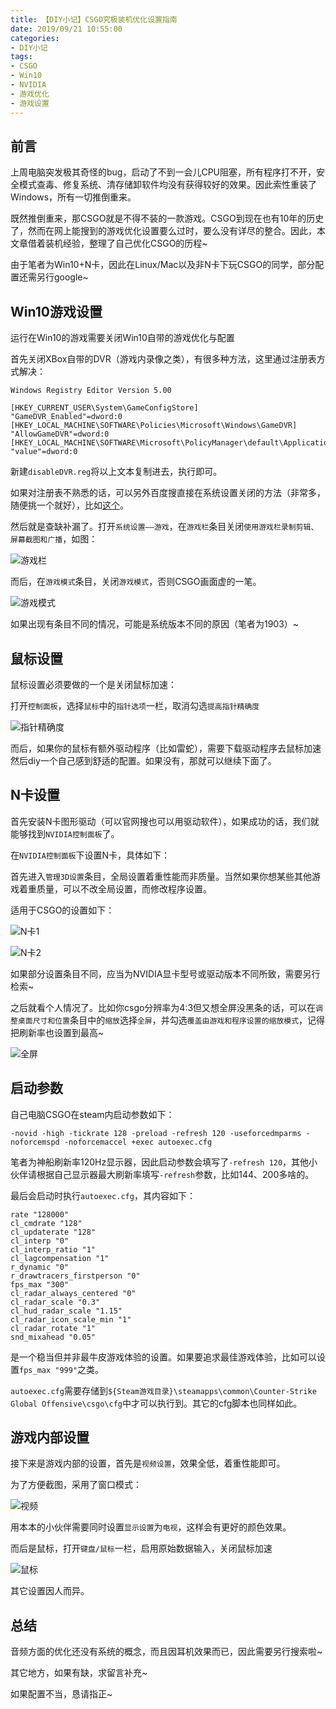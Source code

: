 ```yaml
---
title: 【DIY小记】CSGO究极装机优化设置指南
date: 2019/09/21 10:55:00
categories:
- DIY小记
tags:
- CSGO
- Win10
- NVIDIA
- 游戏优化
- 游戏设置
---
```


## 前言

上周电脑突发极其奇怪的bug，启动了不到一会儿CPU阻塞，所有程序打不开，安全模式查毒、修复系统、清存储卸软件均没有获得较好的效果。因此索性重装了Windows，所有一切推倒重来。

既然推倒重来，那CSGO就是不得不装的一款游戏。CSGO到现在也有10年的历史了，然而在网上能搜到的游戏优化设置要么过时，要么没有详尽的整合。因此，本文章借着装机经验，整理了自己优化CSGO的历程~

由于笔者为Win10+N卡，因此在Linux/Mac以及非N卡下玩CSGO的同学，部分配置还需另行google~

## Win10游戏设置

运行在Win10的游戏需要关闭Win10自带的游戏优化与配置

首先关闭XBox自带的DVR（游戏内录像之类），有很多种方法，这里通过注册表方式解决：

<!-- more -->

```text
Windows Registry Editor Version 5.00

[HKEY_CURRENT_USER\System\GameConfigStore]
"GameDVR_Enabled"=dword:0
[HKEY_LOCAL_MACHINE\SOFTWARE\Policies\Microsoft\Windows\GameDVR]
"AllowGameDVR"=dword:0
[HKEY_LOCAL_MACHINE\SOFTWARE\Microsoft\PolicyManager\default\ApplicationManagement\AllowGameDVR]
"value"=dword:0
```

新建`disableDVR.reg`将以上文本复制进去，执行即可。

如果对注册表不熟悉的话，可以另外百度搜直接在系统设置关闭的方法（非常多，随便挑一个就好），比如[这个](https://www.pconline.com.cn/win10/1077/10772807.html)。

然后就是查缺补漏了。打开`系统设置——游戏`，在`游戏栏`条目关闭`使用游戏栏录制剪辑、屏幕截图和广播`，如图：

![游戏栏](/uploads/diymemo/csgo/gamebar.png)

而后，在`游戏模式`条目，关闭`游戏模式`，否则CSGO画面虚的一笔。

![游戏模式](/uploads/diymemo/csgo/gamemode.png)

如果出现有条目不同的情况，可能是系统版本不同的原因（笔者为1903）~

## 鼠标设置

鼠标设置必须要做的一个是关闭鼠标加速：

打开`控制面板`，选择`鼠标`中的`指针选项`一栏，取消勾选`提高指针精确度`

![指针精确度](/uploads/diymemo/csgo/cp_mouse.png)

而后，如果你的鼠标有额外驱动程序（比如雷蛇），需要下载驱动程序去鼠标加速然后diy一个自己感到舒适的配置。如果没有，那就可以继续下面了。

## N卡设置

首先安装N卡图形驱动（可以官网搜也可以用驱动软件），如果成功的话，我们就能够找到`NVIDIA控制面板`了。

在`NVIDIA控制面板`下设置N卡，具体如下：

首先进入`管理3D设置`条目，全局设置着重性能而非质量。当然如果你想某些其他游戏着重质量，可以不改全局设置，而修改程序设置。

适用于CSGO的设置如下：

![N卡1](/uploads/diymemo/csgo/nvidia1.png)

![N卡2](/uploads/diymemo/csgo/nvidia2.png)

如果部分设置条目不同，应当为NVIDIA显卡型号或驱动版本不同所致，需要另行检索~

之后就看个人情况了。比如你csgo分辨率为4:3但又想全屏没黑条的话，可以在`调整桌面尺寸和位置`条目中的`缩放`选择`全屏`，并勾选`覆盖由游戏和程序设置的缩放模式`，记得把刷新率也设置到最高~

![全屏](/uploads/diymemo/csgo/fullscreen.png)

## 启动参数

自己电脑CSGO在steam内启动参数如下：

```text
-novid -high -tickrate 128 -preload -refresh 120 -useforcedmparms -noforcemspd -noforcemaccel +exec autoexec.cfg
```

笔者为神船刷新率120Hz显示器，因此启动参数会填写了`-refresh 120`，其他小伙伴请根据自己显示器最大刷新率填写`-refresh`参数，比如144、200多啥的。

最后会启动时执行`autoexec.cfg`，其内容如下：

```text
rate "128000"
cl_cmdrate "128"
cl_updaterate "128"
cl_interp "0"
cl_interp_ratio "1"
cl_lagcompensation "1"
r_dynamic "0"
r_drawtracers_firstperson "0"
fps_max "300"
cl_radar_always_centered "0"
cl_radar_scale "0.3"
cl_hud_radar_scale "1.15"
cl_radar_icon_scale_min "1"
cl_radar_rotate "1"
snd_mixahead "0.05"
```

是一个稳当但并非最牛皮游戏体验的设置。如果要追求最佳游戏体验，比如可以设置`fps_max "999"`之类。

`autoexec.cfg`需要存储到`${Steam游戏目录}\steamapps\common\Counter-Strike Global Offensive\csgo\cfg`中才可以执行到。其它的cfg脚本也同样如此。

## 游戏内部设置

接下来是游戏内部的设置，首先是`视频设置`，效果全低，着重性能即可。

为了方便截图，采用了窗口模式：

![视频](/uploads/diymemo/csgo/video.png)

用本本的小伙伴需要同时设置`显示设置`为`电视`，这样会有更好的颜色效果。

而后是鼠标，打开`键盘/鼠标`一栏，启用原始数据输入，关闭鼠标加速

![鼠标](/uploads/diymemo/csgo/mouse.png)

其它设置因人而异。

## 总结

音频方面的优化还没有系统的概念，而且因耳机效果而已，因此需要另行搜索啦~

其它地方，如果有缺，求留言补充~

如果配置不当，恳请指正~
